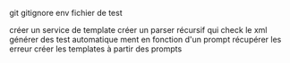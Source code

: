 git
gitignore
env
fichier de test

créer un service de template
créer un parser récursif qui check le xml
générer des test automatique ment en fonction d'un prompt
récupérer les erreur
créer les templates à partir des prompts
